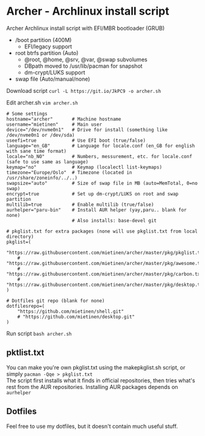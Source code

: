 # Archer - Archlinux install script

Archer Archlinux install script with EFI/MBR bootloader (GRUB)

* /boot partition (400M)
	* EFI/legacy support
* root btrfs partition (Auto)
	* @root, @home, @srv, @var, @swap subvolumes
	* DBpath moved to /usr/lib/pacman for snapshot
	* dm-crypt/LUKS support
* swap file (Auto/manual/none)

Download script `curl -L https://git.io/JkPC9 -o archer.sh`

Edit archer.sh `vim archer.sh`

```
# Some settings
hostname="archer"       # Machine hostname
username="mietinen"     # Main user
device="/dev/nvme0n1"   # Drive for install (something like /dev/nvme0n1 or /dev/sda)
useefi=true             # Use EFI boot (true/false)
language="en_GB"        # Language for locale.conf (en_GB for english with sane time format)
locale="nb_NO"          # Numbers, messurement, etc. for locale.conf (safe to use same as language)
keymap="no"             # Keymap (localectl list-keymaps)
timezone="Europe/Oslo"  # Timezone (located in /usr/share/zoneinfo/../..)
swapsize="auto"         # Size of swap file in MB (auto=MemTotal, 0=no swap)
encrypt=true            # Set up dm-crypt/LUKS on root and swap partition
multilib=true           # Enable multilib (true/false)
aurhelper="paru-bin"    # Install AUR helper (yay,paru.. blank for none)
                        # Also installs: base-devel git

# pkglist.txt for extra packages (none will use pkglist.txt from local directory)
pkglist=(
	"https://raw.githubusercontent.com/mietinen/archer/master/pkg/pkglist.txt"
	# "https://raw.githubusercontent.com/mietinen/archer/master/pkg/awesome.txt"
	# "https://raw.githubusercontent.com/mietinen/archer/master/pkg/carbon.txt"
	# "https://raw.githubusercontent.com/mietinen/archer/master/pkg/desktop.txt"
)

# Dotfiles git repo (blank for none)
dotfilesrepo=(
	"https://github.com/mietinen/shell.git"
	# "https://github.com/mietinen/desktop.git"
)
```

Run script `bash archer.sh`

## pktlist.txt

You can make you're own pkglist.txt using the makepkglist.sh script, or simply `pacman -Qqe > pkglist.txt`  
The script first installs what it finds in official repositories, then tries what's rest from the AUR repositories. Installing AUR packages depends on `aurhelper`  

## Dotfiles

Feel free to use my dotfiles, but it doesn't contain much useful stuff.
